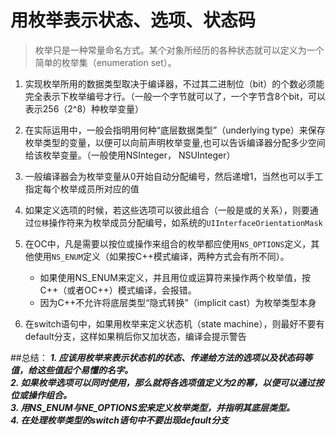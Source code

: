 # 用枚举表示状态、选项、状态码
> 枚举只是一种常量命名方式。某个对象所经历的各种状态就可以定义为一个简单的枚举集（enumeration set）。

1. 实现枚举所用的数据类型取决于编译器，不过其二进制位（bit）的个数必须能完全表示下枚举编号才行。（一般一个字节就可以了，一个字节含8个bit，可以表示256（2^8）种枚举变量）
2. 在实际运用中，一般会指明用何种“底层数据类型”（underlying type）来保存枚举类型的变量，以便可以向前声明枚举变量,也可以告诉编译器分配多少空间给该枚举变量。（一般使用NSInteger， NSUInteger）
3. 一般编译器会为枚举变量从0开始自动分配编号，然后递增1，当然也可以手工指定每个枚举成员所对应的值
4. 如果定义选项的时候，若这些选项可以彼此组合（一般是或的关系），则要通过`位移`操作符来为枚举成员分配编号，如系统的`UIInterfaceOrientationMask`
5. 在OC中，凡是需要以按位或操作来组合的枚举都应使用`NS_OPTIONS`定义，其他使用`NS_ENUM`定义（如果按C++模式编译，两种方式会有所不同）。
		
	* 如果使用NS_ENUM来定义，并且用位或运算符来操作两个枚举值，按C++（或者OC++）模式编译，会报错。
	* 因为C++不允许将底层类型“隐式转换”（implicit cast）为枚举类型本身
	
6. 在switch语句中，如果用枚举来定义状态机（state machine），则最好不要有default分支，这样如果稍后你又加状态，编译会提示警告

##总结：
***1. 应该用枚举来表示状态机的状态、传递给方法的选项以及状态码等值，给这些值起个易懂的名字。  
2. 如果枚举选项可以同时使用，那么就将各选项值定义为2的幂，以便可以通过按位或操作组合。  
3. 用NS_ENUM与NE_OPTIONS宏来定义枚举类型，并指明其底层类型。  
4. 在处理枚举类型的switch语句中不要出现default分支***


